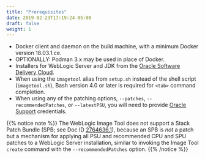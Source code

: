 ```yaml
---
title: "Prerequisites"
date: 2019-02-23T17:19:24-05:00
draft: false
weight: 1
---
```


- Docker client and daemon on the build machine, with a minimum Docker version 18.03.1.ce.
- OPTIONALLY: Podman 3.x may be used in place of Docker.  
- Installers for WebLogic Server and JDK from the [Oracle Software Delivery Cloud](https://edelivery.oracle.com).
- When using the `imagetool` alias from `setup.sh` instead of the shell script (`imagetool.sh`), Bash version 4.0 or later is required for `<tab>` command completion.
- When using any of the patching options, `--patches`, `--recommendedPatches`, or `--latestPSU`, you will need to provide [Oracle Support](https://www.oracle.com/technical-resources/) credentials.

{{% notice note %}} The WebLogic Image Tool does not support a Stack Patch Bundle (SPB; see Doc ID [2764636.1](https://support.oracle.com/rs?type=doc&id=2764636.1)), because an SPB is _not_ a patch but a mechanism for applying all PSU and recommended CPU and SPU patches to a WebLogic Server installation, similar to invoking the Image Tool `create` command with the `--recommendedPatches` option.
{{% /notice %}}
